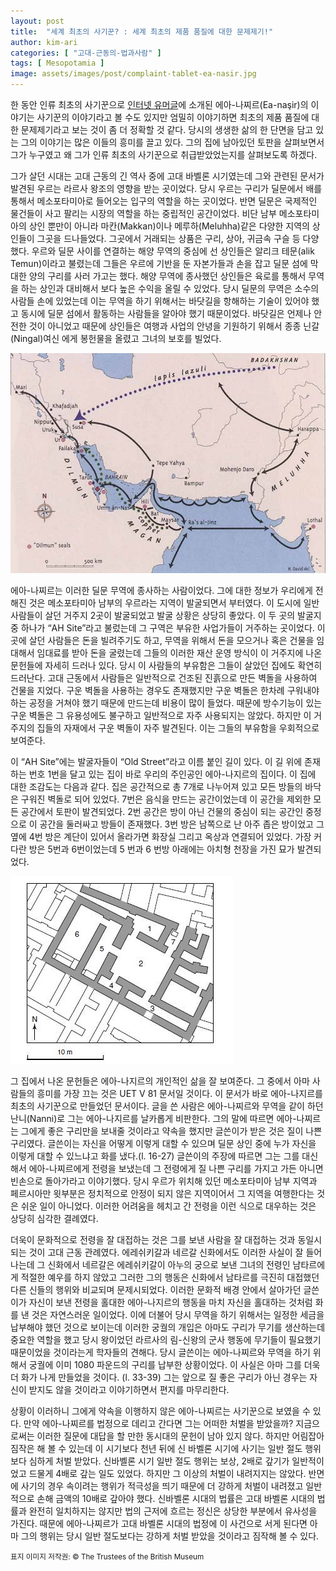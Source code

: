 ```yaml
---
layout: post
title:  "세계 최초의 사기꾼? : 세계 최초의 제품 품질에 대한 문제제기!"
author: kim-ari
categories: [ "고대-근동의-법과사람" ]
tags: [ Mesopotamia ] 
image: assets/images/post/complaint-tablet-ea-nasir.jpg
---
```


한 동안 인류 최초의 사기꾼으로 [인터넷 유머글](https://bbs.ruliweb.com/community/board/300143/read/51276149)에 소개된 에아-나찌르(Ea-naşir)의 이야기는 사기꾼의 이야기라고 볼 수도 있지만 엄밀히 이야기하면 최초의 제품 품질에 대한 문제제기라고 보는 것이 좀 더 정확할 것 같다. 당시의 생생한 삶의 한 단면을 담고 있는 그의 이야기는 많은 이들의 흥미를 끌고 있다. 그의 집에 남아있던 토판을 살펴보면서 그가 누구였고 왜 그가 인류 최초의 사기꾼으로 취급받았었는지를 살펴보도록 하겠다.

그가 살던 시대는 고대 근동의 긴 역사 중에 고대 바벨론 시기였는데 그와 관련된 문서가 발견된 우르는 라르사 왕조의 영향을 받는 곳이었다. 당시 우르는 구리가 딜문에서 배를 통해서 메소포타미아로 들어오는 입구의 역할을 하는 곳이었다. 반면 딜문은 국제적인 물건들이 사고 팔리는 시장의 역할을 하는 중립적인 공간이었다. 비단 남부 메소포타미아의 상인 뿐만이 아니라 마칸(Makkan)이나 메루하(Meluhha)같은 다양한 지역의 상인들이 그곳을 드나들었다. 그곳에서 거래되는 상품은 구리, 상아, 귀금속 구슬 등 다양했다. 우르와 딜문 사이를 연결하는 해양 무역의 중심에 선 상인들은 알리크 테문(alik Temun)이라고 불렸는데 그들은 우르에 기반을 둔 자본가들과 손을 잡고 딜문 섬에 막대한 양의 구리를 사러 가고는 했다. 해양 무역에 종사했던 상인들은 육로를 통해서 무역을 하는 상인과 대비해서 보다 높은 수익을 올릴 수 있었다. 당시 딜문의 무역은 소수의 사람들 손에 있었는데 이는 무역을 하기 위해서는 바닷길을 항해하는 기술이 있어야 했고 동시에 딜문 섬에서 활동하는 사람들을 알아야 했기 때문이었다. 바닷길은 언제나 안전한 것이 아니었고 때문에 상인들은 여행과 사업의 안녕을 기원하기 위해서 종종 닌갈(Ningal)여신 에게 봉헌물을 올렸고 그녀의 보호를 빌었다.

![](/assets/images/post/ur-dilmun-trade-map.jpg)


에아-나찌르는 이러한 딜문 무역에 종사하는 사람이었다. 그에 대한 정보가 우리에게 전해진 것은 메소포타미아 남부의 우르라는 지역이 발굴되면서 부터였다. 이 도시에 일반사람들이 살던 거주지 2곳이 발굴되었고 발굴 상황은 상당히 좋았다. 이 두 곳의 발굴지 중 하나가 “AH Site”라고 불렀는데 그 구역은 부유한 사업가들이 거주하는 곳이었다. 이곳에 살던 사람들은 돈을 빌려주기도 하고, 무역을 위해서 돈을 모으거나 혹은 건물을 임대해서 임대료를 받아 돈을 굴렸는데 그들의 이러한 재산 운영 방식이 이 거주지에 나온 문헌들에 자세히 드러나 있다. 당시 이 사람들의 부유함은 그들이 살았던 집에도 확연히 드러난다. 고대 근동에서 사람들은 일반적으로 건조된 진흙으로 만든 벽돌을 사용하여 건물을 지었다. 구운 벽돌을 사용하는 경우도 존재했지만 구운 벽돌은 한차례 구워내야 하는 공정을 거쳐야 했기 때문에 만드는데 비용이 많이 들었다. 때문에 방수기능이 있는 구운 벽돌은 그 유용성에도 불구하고 일반적으로 자주 사용되지는 않았다. 하지만 이 거주지의 집들의 자재에서 구운 벽돌이 자주 발견된다. 이는 그들의 부유함을 우회적으로 보여준다.

이 “AH Site”에는 발굴자들이 “Old Street”라고 이름 붙인 길이 있다. 이 길 위에 존재하는 번호 1번을 달고 있는 집이 바로 우리의 주인공인 에아-나지르의 집이다. 이 집에 대한 조감도는 다음과 같다. 집은 공간적으로 총 7개로 나누어져 있고 모든 방들의 바닥은 구워진 벽돌로 되어 있었다. 7번은 음식을 만드는 공간이었는데 이 공간을 제외한 모든 공간에서 토판이 발견되었다. 2번 공간은 방이 아닌 건물의 중심이 되는 공간인 중정으로 이 공간을 둘러싸고 방들이 존재했다. 3번 방은 남쪽으로 난 아주 좁은 방이었고 그 옆에 4번 방은 계단이 있어서 올라가면 화장실 그리고 옥상과 연결되어 있었다. 가장 커다란 방은 5번과 6번이었는데 5 번과 6 번방 아래에는 아치형 천장을 가진 묘가 발견되었다.

![](/assets/images/post/ea-nasir-house.jpg)

그 집에서 나온 문헌들은 에아-나지르의 개인적인 삶을 잘 보여준다. 그 중에서 아마 사람들의 흥미를 가장 끄는 것은 UET V 81 문서일 것이다. 이 문서가 바로 에아-나지르를 최초의 사기꾼으로 만들었던 문서이다. 글을 쓴 사람은 에아-나찌르와 무역을 같이 하던 난니(Nanni)로 그는 에아-나지르를 날카롭게 비판한다. 그의 말에 따르면 에아-나찌르는 그에게 좋은 구리만을 보내줄 것이라고 약속을 했지만 글쓴이가 받은 것은 질이 나쁜 구리였다. 글쓴이는 자신을 어떻게 이렇게 대할 수 있으며 딜문 상인 중에 누가 자신을 이렇게 대할 수 있느냐고 화를 냈다.(l. 16-27) 글쓴이의 주장에 따르면 그는 그를 대신해서 에아-나찌르에게 전령을 보냈는데 그 전령에게 질 나쁜 구리를 가지고 가든 아니면 빈손으로 돌아가라고 이야기했다. 당시 우르가 위치해 있던 메소포타미아 남부 지역과 페르시아만 윗부분은 정치적으로 안정이 되지 않은 지역이어서 그 지역을 여행한다는 것은 쉬운 일이 아니었다. 이러한 어려움을 헤치고 간 전령을 이런 식으로 대우하는 것은 상당히 심각한 결례였다.

더욱이 문화적으로 전령을 잘 대접하는 것은 그를 보낸 사람을 잘 대접하는 것과 동일시 되는 것이 고대 근동 관례였다. 에레쉬키갈과 네르갈 신화에서도 이러한 사실이 잘 들어나는데 그 신화에서 네르갈은 에레쉬키갈이 아누의 궁으로 보낸 그녀의 전령인 남타르에게 적절한 예우를 하지 않았고 그러한 그의 행동은 신화에서 남타르를 극진히 대접했던 다른 신들의 행위와 비교되며 문제시되었다. 이러한 문화적 배경 안에서 살아가던 글쓴이가 자신이 보낸 전령을 홀대한 에아-나지르의 행동을 마치 자신을 홀대하는 것처럼 화를 낸 것은 자연스러운 일이었다. 이에 더불어 당시 무역을 하기 위해서는 일정한 세금을 납부해야 했던 것으로 보이는데 이러한 궁궐의 개입은 아마도 구리가 무기를 생산하는데 중요한 역할을 했고 당시 왕이었던 라르사의 림-신왕의 군사 행동에 무기들이 필요했기 때문이었을 것이라는게 학자들의 견해다. 당시 글쓴이는 에아-나찌르와 무역을 하기 위해서 궁궐에 이미 1080 파운드의 구리를 납부한 상황이었다. 이 사실은 아마 그를 더욱더 화가 나게 만들었을 것이다. (l. 33-39) 그는 앞으로 질 좋은 구리가 아닌 경우는 자신이 받지도 않을 것이라고 이야기하면서 편지를 마무리한다.

상황이 이러하니 그에게 약속을 이행하지 않은 에아-나찌르는 사기꾼으로 보였을 수 있다. 만약 에아-나찌르를 법정으로 데리고 간다면 그는 어떠한 처벌을 받았을까? 지금으로써는 이러한 질문에 대답을 할 만한 동시대의 문헌이 남아 있지 않다. 하지만 어림잡아 짐작은 해 볼 수 있는데 이 시기보다 천년 뒤에 신 바벨론 시기에 사기는 일반 절도 행위보다 심하게 처벌 받았다. 신바벨론 시기 일반 절도 행위는 보상, 2배로 갚기가 일반적이었고 드물게 4배로 갚는 일도 있었다. 하지만 그 이상의 처벌이 내려지지는 않았다. 반면에 사기의 경우 속이려는 행위가 적극성을 띄기 때문에 더 강하게 처벌이 내려졌고 일반적으로 손해 금액의 10배로 갚아야 했다. 신바벨론 시대의 법률은 고대 바벨론 시대의 법률과 완전히 일치하지는 않지만 법의 근저에 흐르는 정신은 상당한 부분에서 유사성을 가진다. 때문에 에아-나찌르가 고대 바벨론 시대의 법정에 이 사건으로 서게 된다면 아마 그의 행위는 당시 일반 절도보다는 강하게 처벌 받았을 것이라고 짐작해 볼 수 있다.

<span class="text-muted"><small>표지 이미지 저작권: © The Trustees of the British Museum</small></span>
